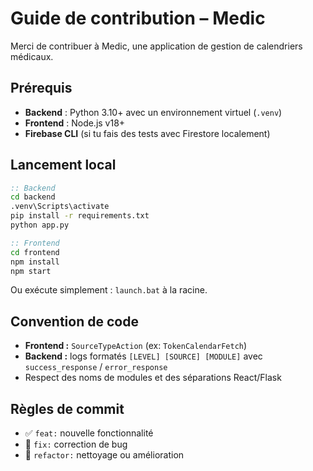 # Guide de contribution – Medic

Merci de contribuer à Medic, une application de gestion de calendriers médicaux.

## Prérequis

- **Backend** : Python 3.10+ avec un environnement virtuel (`.venv`)
- **Frontend** : Node.js v18+
- **Firebase CLI** (si tu fais des tests avec Firestore localement)

## Lancement local

```bat
:: Backend
cd backend
.venv\Scripts\activate
pip install -r requirements.txt
python app.py

:: Frontend
cd frontend
npm install
npm start
```

Ou exécute simplement : `launch.bat` à la racine.

## Convention de code

- **Frontend :** `SourceTypeAction` (ex: `TokenCalendarFetch`)
- **Backend :** logs formatés `[LEVEL] [SOURCE] [MODULE]` avec `success_response` / `error_response`
- Respect des noms de modules et des séparations React/Flask

## Règles de commit

- ✅ `feat:` nouvelle fonctionnalité
- 🐛 `fix:` correction de bug
- 🧼 `refactor:` nettoyage ou amélioration
